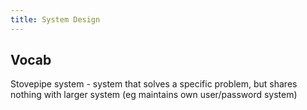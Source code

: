 ```yaml
---
title: System Design
---
```


## Vocab
Stovepipe system - system that solves a specific problem, but shares nothing with larger system (eg maintains own user/password system)
